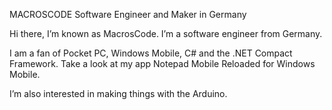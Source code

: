 MACROSCODE
Software Engineer and Maker in Germany

Hi there, I’m known as MacrosCode. I’m a software engineer from Germany.

I am a fan of Pocket PC, Windows Mobile, C# and the .NET Compact Framework.
Take a look at my app Notepad Mobile Reloaded for Windows Mobile.

I’m also interested in making things with the Arduino.



<!---
MacrosCode/MacrosCode is a ✨ special ✨ repository because its `README.md` (this file) appears on your GitHub profile.
You can click the Preview link to take a look at your changes.
--->
